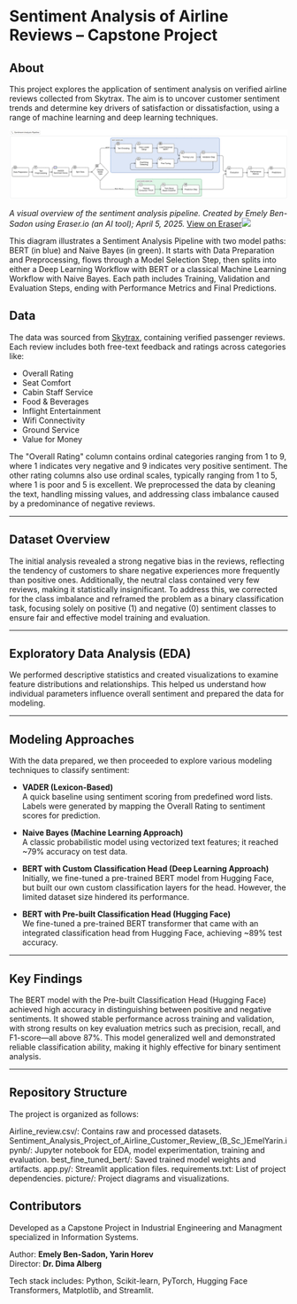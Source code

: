 # Sentiment Analysis of Airline Reviews – Capstone Project

## About
This project explores the application of sentiment analysis on verified airline reviews collected from Skytrax. The aim is to uncover customer sentiment trends and determine key drivers of satisfaction or dissatisfaction, using a range of machine learning and deep learning techniques.

![Sentiment Analysis Project Pipeline](picture/SA_pipeline.png)  

*A visual overview of the sentiment analysis pipeline. Created by Emely Ben-Sadon using Eraser.io (an AI tool); April 5, 2025.*
[View on Eraser![]("https://app.eraser.io/workspace/z48nJv0aMvHimOS8FYfM/preview)](https://app.eraser.io/workspace/z48nJv0aMvHimOS8FYfM)

This diagram illustrates a Sentiment Analysis Pipeline with two model paths: BERT (in blue) and Naive Bayes (in green). It starts with Data Preparation and Preprocessing, flows through a Model Selection Step, then splits into either a Deep Learning Workflow with BERT or a classical Machine Learning Workflow with Naive Bayes. Each path includes Training, Validation and Evaluation Steps, ending with Performance Metrics and Final Predictions.

## Data

The data was sourced from [Skytrax](https://www.airlinequality.com/), containing verified passenger reviews. Each review includes both free-text feedback and ratings across categories like:

- Overall Rating
- Seat Comfort  
- Cabin Staff Service  
- Food & Beverages  
- Inflight Entertainment  
- Wifi Connectivity
- Ground Service 
- Value for Money

The "Overall Rating" column contains ordinal categories ranging from 1 to 9, where 1 indicates very negative and 9 indicates very positive sentiment. The other rating columns also use ordinal scales, typically ranging from 1 to 5, where 1 is poor and 5 is excellent. 
We preprocessed the data by cleaning the text, handling missing values, and addressing class imbalance caused by a predominance of negative reviews.

---

## Dataset Overview

The initial analysis revealed a strong negative bias in the reviews, reflecting the tendency of customers to share negative experiences more frequently than positive ones. Additionally, the neutral class contained very few reviews, making it statistically insignificant. To address this, we corrected for the class imbalance and reframed the problem as a binary classification task, focusing solely on positive (1) and negative (0) sentiment classes to ensure fair and effective model training and evaluation.

---

## Exploratory Data Analysis (EDA)

We performed descriptive statistics and created visualizations to examine feature distributions and relationships. This helped us understand how individual parameters influence overall sentiment and prepared the data for modeling.

---

## Modeling Approaches

With the data prepared, we then proceeded to explore various modeling techniques to classify sentiment:

- **VADER (Lexicon-Based)**  
  A quick baseline using sentiment scoring from predefined word lists. Labels were generated by mapping the Overall Rating to sentiment scores for   prediction.
- **Naive Bayes (Machine Learning Approach)**  
  A classic probabilistic model using vectorized text features; it reached ~79% accuracy on test data.

- **BERT with Custom Classification Head (Deep Learning Approach)**  
  Initially, we fine-tuned a pre-trained BERT model from Hugging Face, but built our own custom classification layers for the head. However, the     limited dataset size hindered its performance.

- **BERT with Pre-built Classification Head (Hugging Face)**  
  We fine-tuned a pre-trained BERT transformer that came with an integrated classification head from Hugging Face, achieving ~89% test accuracy.

---

## Key Findings

The BERT model with the Pre-built Classification Head (Hugging Face) achieved high accuracy in distinguishing between positive and negative sentiments. It showed stable performance across training and validation, with strong results on key evaluation metrics such as precision, recall, and F1-score—all above 87%. This model generalized well and demonstrated reliable classification ability, making it highly effective for binary sentiment analysis.

---

## Repository Structure

The project is organized as follows:

Airline_review.csv/: Contains raw and processed datasets.
Sentiment_Analysis_Project_of_Airline_Customer_Review_(B_Sc_)EmelYarin.ipynb/: Jupyter notebook for EDA, model experimentation, training and evaluation.
best_fine_tuned_bert/: Saved trained model weights and artifacts.
app.py/: Streamlit application files.
requirements.txt: List of project dependencies.
picture/: Project diagrams and visualizations.

## Contributors

Developed as a Capstone Project in Industrial Engineering and Managment specialized in Information Systems. 

Author: **Emely Ben-Sadon, Yarin Horev**   
Director: **Dr. Dima Alberg**   

Tech stack includes: Python, Scikit-learn, PyTorch, Hugging Face Transformers, Matplotlib, and Streamlit.
